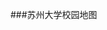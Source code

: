 ###苏州大学校园地图

<div id="pagewrap" class='pagewrap' folder="szunivmap" prefix="img">
  <div class='pageblock' id='fullscreen'>
    <div class='slider'>
      <div class='slide' id="img1"></div>
    </div>
  </div>
</div>

